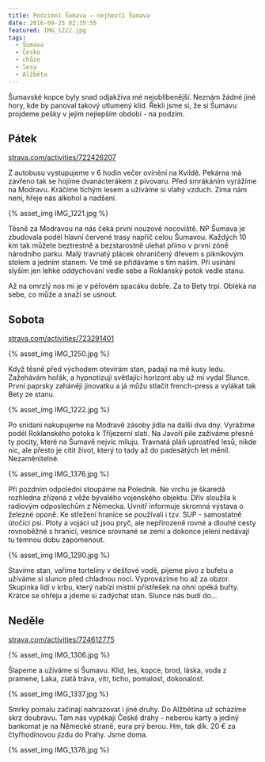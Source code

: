 ```yaml
---
title: Podzimní Šumava – nejhezčí Šumava
date: 2016-09-25 02:35:55
featured: IMG_1222.jpg
tags:
  - Šumava
  - Česko
  - chůze
  - lesy
  - Alžběta
---
```


Šumavské kopce byly snad odjakživa mé nejoblíbenější. Neznám žádné jiné hory, kde by panoval takový utlumený klid. Řekli jsme si, že si Šumavu projdeme pešky v jejím nejlepším období - na podzim.

<!-- more -->

## Pátek

[strava.com/activities/722426207](https://www.strava.com/activities/722426207)

Z autobusu vystupujeme v 6 hodin večer ovínění na Kvildě. Pekárna má zavřeno tak se hojíme dvanácterákem z pivovaru. Před smrákáním vyrážíme na Modravu. Kráčíme tichým lesem a užíváme si vlahý vzduch. Zima nám není, hřeje nás alkohol a nadšení.

{% asset_img IMG_1221.jpg %}

Těsně za Modravou na nás čeká první nouzové nocoviště. NP Šumava je zbudovala podél hlavní červené trasy napříč celou Šumavou. Každých 10 km tak můžete beztrestně a bezstarostně ulehat přímo v první zóně národního parku. Malý travnatý plácek ohraničený dřevem s piknikovým stolem a jedním stanem. Ve tmě se přidáváme s tím naším. Při usínání slyším jen lehké oddychování vedle sebe a Roklanský potok vedle stanu.

Až na omrzlý nos mi je v péřovém spacáku dobře. Za to Bety trpí. Obléká na sebe, co může a snaží se usnout.

## Sobota

[strava.com/activities/723291401](https://www.strava.com/activities/723291401)

{% asset_img IMG_1250.jpg %}

Když těsně před východem otevírám stan, padají na mě kusy ledu. Zažehávám hořák, a hypnotizuji světlající horizont aby už mi vydal Slunce. První paprsky zahánějí jinovatku a já můžu stlačit french-press a vylákat tak Bety ze stanu.

{% asset_img IMG_1222.jpg %}

Po snídani nakupujeme na Modravě zásoby jídla na další dva dny. Vyrážíme podél Roklanského potoka k Tříjezerní slati. Na Javoří pile zažíváme přesně ty pocity, které na Šumavě nejvíc miluju. Travnatá pláň uprostřed lesů, nikde nic, ale přesto je cítit život, který to tady až do padesátých let měnil. Nezaměnitelné.

{% asset_img IMG_1376.jpg %}

Při pozdním odpoledni stoupáme na Poledník. Ne vrchu je škaredá rozhledna zřízená z věže bývalého vojenského objektu. Dřív sloužila k radiovým odposlechům z Německa. Uvnitř informuje skromná výstava o železné oponě. Ke střežení hranice se používali i tzv. SUP - samostatně útočící psi. Ploty a vojáci už jsou pryč, ale nepřirozeně rovné a dlouhé cesty rovnoběžné s hranicí, vesnice srovnané se zemí a dokonce jeleni nedávají tu temnou dobu zapomenout.

{% asset_img IMG_1290.jpg %}

Stavíme stan, vaříme torteliny v dešťové vodě, pijeme pivo z bufetu a užíváme si slunce před chladnou nocí. Vyprovázíme ho až za obzor. Skupinka lidí v krbu, který nabízí místní přístřešek na ohni opéká buřty. Krátce se ohřeju a jdeme si zadýchat stan.
Slunce nás budí do...

## Neděle

[strava.com/activities/724612775](https://www.strava.com/activities/724612775)

{% asset_img IMG_1306.jpg %}

Šlapeme a užíváme si Šumavu. Klid, les, kopce, brod, láska, voda z pramene, Laka, zlatá tráva, vítr, ticho, pomalost, dokonalost.

{% asset_img IMG_1337.jpg %}

Smrky pomalu začínají nahrazovat i jiné druhy. Do Alžbětína už scházíme skrz doubravu. Tam nás vypékají České dráhy - neberou karty a jediný bankomat je na Německé straně, eura prý berou. Hm, tak dík. 20 € za čtyřhodinovou jízdu do Prahy. Jsme doma.

{% asset_img IMG_1378.jpg %}
